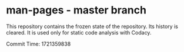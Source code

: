# man-pages - master branch

This repository contains the frozen state of the repository.
Its history is cleared. It is used only for static code
analysis with Codacy.

Commit Time: 1721359838
